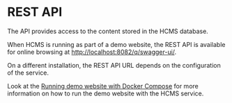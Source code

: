 # REST API

The API provides access to the content stored in the HCMS database.

When HCMS is running as part of a demo website, the REST API is available for online browsing at [http://localhost:8082/q/swagger-ui/](http://localhost:8082/q/swagger-ui/).

On a different installation, the REST API URL depends on the configuration of the service.

Look at the [Running demo website with Docker Compose](running-with-docker-compose.md) for more information on how to run the demo website with the HCMS service.